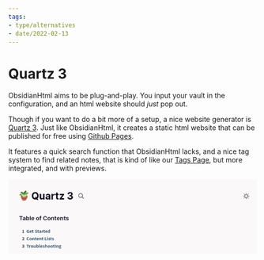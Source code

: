 ```yaml
---
tags:
- type/alternatives
- date/2022-02-13
---
```

   
# Quartz 3   
ObsidianHtml aims to be plug-and-play. You input your vault in the configuration, and an html website should *just* pop out.   
   
Though if you want to do a bit more of a setup, a nice website generator is [Quartz 3](https://quartz.jzhao.xyz/). Just like ObsidianHtml, it creates a static html website that can be published for free using [Github Pages](https://pages.github.com/).   
   
It features a quick search function that ObsidianHtml lacks, and a nice tag system to find related notes, that is kind of like our [Tags Page](../Configurations/Tags%20Page.md), but more integrated, and with previews.   
   
![](../Resources/img/quartz3.png)